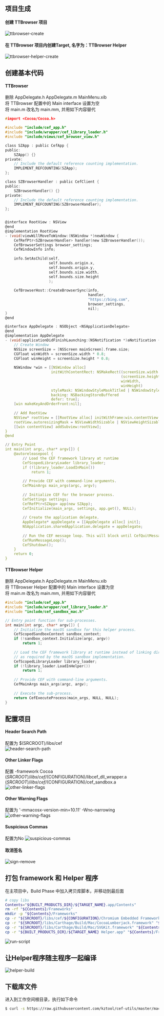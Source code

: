 ## 项目生成

#### 创建 TTBrowser 项目
![ttbrowser-create](./images/ttbrowser-create.png)

#### 在 TTBrowser 项目内创建Target, 名字为：TTBrowser Helper 
![ttbrowser-helper-create](./images/ttbrowser-helper-create.png)


## 创建基本代码

#### TTBrowser
删除 AppDelegate.h AppDelegate.m MainMenu.xib <br>
将 TTBrowser 配置中的 Main interface 设置为空 <br>
将 main.m 改名为 main.mm, 并用如下内容替代 <br>
```C
#import <Cocoa/Cocoa.h>

#include "include/cef_app.h"
#include "include/wrapper/cef_library_loader.h"
#include "include/views/cef_browser_view.h"

class SZApp : public CefApp {
public:
    SZApp() {}
private:
    // Include the default reference counting implementation.
    IMPLEMENT_REFCOUNTING(SZApp);
};

class SZBrowserHandler : public CefClient {
public:
    SZBrowserHandler() {}
private:
    // Include the default reference counting implementation.
    IMPLEMENT_REFCOUNTING(SZBrowserHandler);
};


@interface RootView : NSView
@end
@implementation RootView
- (void)viewWillMoveToWindow:(NSWindow *)newWindow {
    CefRefPtr<SZBrowserHandler> handler(new SZBrowserHandler());
    CefBrowserSettings browser_settings;
    CefWindowInfo info;
    
    info.SetAsChild(self,
                    self.bounds.origin.x,
                    self.bounds.origin.y,
                    self.bounds.size.width,
                    self.bounds.size.height
                    );
    
    CefBrowserHost::CreateBrowserSync(info,
                                      handler,
                                      "https://bing.com",
                                      browser_settings,
                                      nil);
}
@end

@interface AppDelegate : NSObject <NSApplicationDelegate>
@end
@implementation AppDelegate
- (void)applicationDidFinishLaunching:(NSNotification *)aNotification {
    // Create Window
    NSSize screenSize = [NSScreen mainScreen].frame.size;
    CGFloat winWidth = screenSize.width * 0.8;
    CGFloat winHeight = screenSize.height * 0.8;
    
    NSWindow *win = [[NSWindow alloc]
                     initWithContentRect: NSMakeRect((screenSize.width - winWidth)/2,
                                                     (screenSize.height - winHeight) /2,
                                                     winWidth,
                                                     winHeight)
                     styleMask: NSWindowStyleMaskTitled | NSWindowStyleMaskResizable
                     backing: NSBackingStoreBuffered
                     defer: true];
    [win makeKeyAndOrderFront:nil];
    
    // Add RootView
    NSView* rootView = [[RootView alloc] initWithFrame:win.contentView.bounds];
    rootView.autoresizingMask = NSViewWidthSizable | NSViewHeightSizable;
    [[win contentView] addSubview:rootView];
}
@end

// Entry Point
int main(int argc, char* argv[]) {
    @autoreleasepool {
        // Load the CEF framework library at runtime
        CefScopedLibraryLoader library_loader;
        if (!library_loader.LoadInMain())
            return 1;
        
        // Provide CEF with command-line arguments.
        CefMainArgs main_args(argc, argv);
        
        // Initialize CEF for the browser process.
        CefSettings settings;
        CefRefPtr<SZApp> app(new SZApp);
        CefInitialize(main_args, settings, app.get(), NULL);
        
        // Create the application delegate.
        AppDelegate* appDelegate = [[AppDelegate alloc] init];
        NSApplication.sharedApplication.delegate = appDelegate;
        
        // Run the CEF message loop. This will block until CefQuitMessageLoop() is called.
        CefRunMessageLoop();
        CefShutdown();
    }
    return 0;
}
```

#### TTBrowser Helper
删除 AppDelegate.h AppDelegate.m MainMenu.xib <br>
将 TTBrowser Helper 配置中的 Main interface 设置为空 <br>
将 main.m 改名为 main.mm, 并用如下内容替代 <br>
```C
#include "include/cef_app.h"
#include "include/wrapper/cef_library_loader.h"
#include "include/cef_sandbox_mac.h"

// Entry point function for sub-processes.
int main(int argc, char* argv[]) {
    // Initialize the macOS sandbox for this helper process.
    CefScopedSandboxContext sandbox_context;
    if (!sandbox_context.Initialize(argc, argv))
        return 1;
    
    // Load the CEF framework library at runtime instead of linking directly
    // as required by the macOS sandbox implementation.
    CefScopedLibraryLoader library_loader;
    if (!library_loader.LoadInHelper())
        return 1;
    
    // Provide CEF with command-line arguments.
    CefMainArgs main_args(argc, argv);
    
    // Execute the sub-process.
    return CefExecuteProcess(main_args, NULL, NULL);
}
```

## 配置项目

#### Header Search Path
配置为 $(SRCROOT)/libs/cef <br>
![header-search-path](./images/header-search-path.png)

#### Other Linker Flags
配置 -framework Cocoa $(SRCROOT)/libs/cef/$(CONFIGURATION)/libcef_dll_wrapper.a $(SRCROOT)/libs/cef/$(CONFIGURATION)/cef_sandbox.a <br>
![other-linker-flags](./images/other-linker-flags.png)

#### Other Warning Flags
配置为 '-mmacosx-version-min=10.11' -Wno-narrowing
![other-warning-flags](./images/other-warning-flags.png)

#### Suspicious Commas
配置为No
![suspicious-commas](./images/suspicious-commas.png)

#### 取消签名
![sign-remove](./images/sign-remove.png)

## 打包 framework 和 Helper 程序
在主项目中，Build Phase 中加入拷贝库脚本，并移动到最后面
```bash
# copy libs
Contents="${BUILT_PRODUCTS_DIR}/${TARGET_NAME}.app/Contents"
rm -rf "${Contents}/Frameworks"
mkdir -p "${Contents}/Frameworks"
cp -r "${SRCROOT}/libs/cef/${CONFIGURATION}/Chromium Embedded Framework.framework" "${Contents}/Frameworks/"
cp -r "${SRCROOT}/libs/Carthage/Build/Mac/CocoaLumberjack.framework" "${Contents}/Frameworks/"
cp -r "${SRCROOT}/libs/Carthage/Build/Mac/SVGKit.framework" "${Contents}/Frameworks/"
cp -r "${BUILT_PRODUCTS_DIR}/${TARGET_NAME} Helper.app" "${Contents}/Frameworks/"
```
![run-script](./images/run-script.png)

## 让Helper程序随主程序一起编译
![helper-build](./images/helper-build.png)

## 下载库文件
进入到工作空间根目录，执行如下命令
```bash
$ curl -s https://raw.githubusercontent.com/kztool/cef-utils/master/macos/cef3626/install.sh | bash
```


